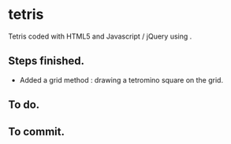 # tetris

Tetris coded with HTML5 and Javascript / jQuery using <canvas>.

## Steps finished.

* Added a grid method : drawing a tetromino square on the grid.

## To do.

## To commit.